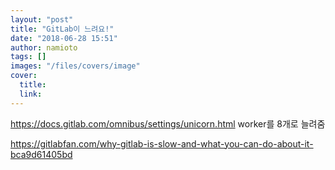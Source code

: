 ```yaml
---
layout: "post"
title: "GitLab이 느려요!"
date: "2018-06-28 15:51"
author: namioto
tags: []
images: "/files/covers/image"
cover:
  title:
  link:
---
```


https://docs.gitlab.com/omnibus/settings/unicorn.html
worker를 8개로 늘려줌

https://gitlabfan.com/why-gitlab-is-slow-and-what-you-can-do-about-it-bca9d61405bd

